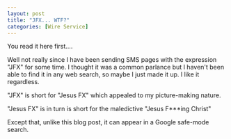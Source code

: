 ```yaml
---
layout: post
title: "JFX... WTF?"
categories: [Wire Service]
---
```

You read it here first....

Well not really since I have been sending SMS pages with the expression "JFX" for some time. I thought it was a common parlance but I haven't been able to find it in any web search, so maybe I just made it up. I like it regardless.

"JFX" is short for "Jesus FX" which appealed to my picture-making nature.

"Jesus FX" is in turn is short for the maledictive "Jesus F***ing Christ"

Except that, unlike this blog post, it can appear in a Google safe-mode search.

<!--more-->

